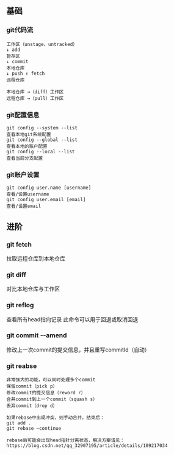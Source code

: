 ## 基础

### git代码流
```
工作区（unstage、untracked）
↓ add
暂存区
↓ commit
本地仓库
↓ push ↑ fetch
远程仓库

本地仓库 →（diff）工作区
远程仓库 →（pull）工作区
```

### git配置信息
```
git config --system --list
查看本地git系统配置
git config --global --list
查看本地的账户配置
git config --local --list
查看当前分支配置
```

### git账户设置
```
git config user.name [username]
查看/设置username
git config user.email [email]
查看/设置email
```

## 进阶

### git fetch
拉取远程仓库到本地仓库

### git diff
对比本地仓库与工作区

### git reflog
查看所有head指向记录
此命令可以用于回退或取消回退

### git commit --amend
修改上一次commit的提交信息，并且重写commitId（自动）

### git reabse
```
非常强大的功能，可以同时处理多个commit
保留commit（pick p）
修改commit的提交信息（reword r）
合并commit到上一个commit（squash s）
丢弃commit（drop d）

如果rebase中出现冲突，则手动合并，结束后：
git add .
git rebase —continue

rebase后可能会出现head指针分离状态，解决方案请见：
https://blog.csdn.net/qq_32907195/article/details/109217034
```